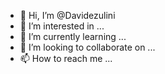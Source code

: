 - 👋 Hi, I’m @Davidezulini
- 👀 I’m interested in ...
- 🌱 I’m currently learning ...
- 💞️ I’m looking to collaborate on ...
- 📫 How to reach me ...

<!---
Davidezulini/Davidezulini is a ✨ special ✨ repository because its `README.md` (this file) appears on your GitHub profile.
You can click the Preview link to take a look at your changes.
--->
